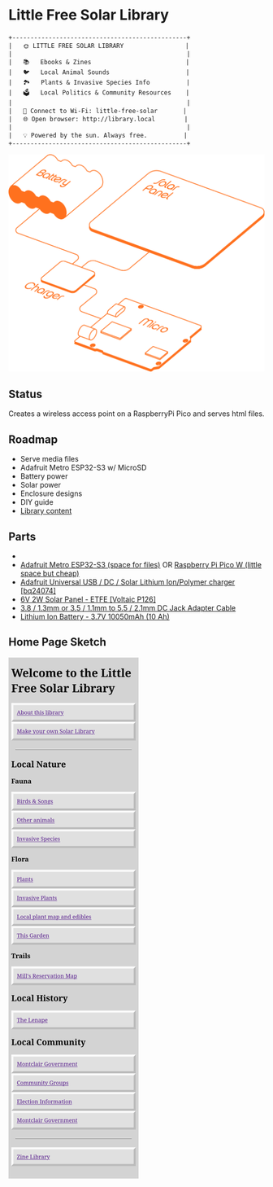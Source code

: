 # Little Free Solar Library


```
+------------------------------------------------+
|   🌞 LITTLE FREE SOLAR LIBRARY                 |
|                                                |
|   📚   Ebooks & Zines                          |
|   🐦   Local Animal Sounds                     |
|   🏞️   Plants & Invasive Species Info          |
|   🗳️   Local Politics & Community Resources    |
|                                                |
|   📡 Connect to Wi-Fi: little-free-solar       |
|   🌐 Open browser: http://library.local        |
|                                                |
|   💡 Powered by the sun. Always free.          |
+------------------------------------------------+
```

![](src/devices_illo.png)

## Status

Creates a wireless access point on a RaspberryPi Pico and serves html files.

## Roadmap

- Serve media files
- Adafruit Metro ESP32-S3 w/ MicroSD
- Battery power
- Solar power
- Enclosure designs
- DIY guide
- [Library content](library_content.md)

## Parts

* 
* [Adafruit Metro ESP32-S3 (space for files)](https://www.adafruit.com/product/5500) OR [Raspberry Pi Pico W (little space but cheap)](https://www.adafruit.com/product/6315)
* [Adafruit Universal USB / DC / Solar Lithium Ion/Polymer charger [bq24074]](https://www.adafruit.com/product/4755)
* [6V 2W Solar Panel - ETFE [Voltaic P126]](https://www.adafruit.com/product/5366)
* [3.8 / 1.3mm or 3.5 / 1.1mm to 5.5 / 2.1mm DC Jack Adapter Cable](https://www.adafruit.com/product/2788)
* [Lithium Ion Battery - 3.7V 10050mAh (10 Ah)](https://www.adafruit.com/product/5035)

## Home Page Sketch

![](working/library_page.png)
